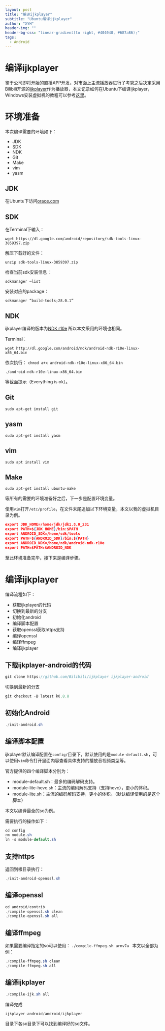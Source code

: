 ```yaml
---
layout: post
title: "编译ijkplayer"
subtitle: "Ubuntu编译ijkplayer"
author: "XYH"
header-img: ""
header-bg-css: "linear-gradient(to right, #404040, #687a86);"
tags:
  - Android
---
```


# 编译ijkplayer

鉴于公司即将开始的直播APP开发，对市面上主流播放器进行了考究之后决定采用Bilibili开源的[ijkplayer](https://github.com/bilibili/ijkplayer)作为播放器，本文记录如何在Ubuntu下编译ijkplayer，Windows安装虚拟机的教程可以参考[这里](https://zhuanlan.zhihu.com/p/38797088)。

# 环境准备
本次编译需要的环境如下：
* JDK 
* SDK
* NDK
* Git
* Make
* vim
* yasm

## JDK
在Ubuntu下访问[orace.com](https://www.oracle.com/technetwork/java/javase/downloads/index.html)

## SDK
在Terminal下输入：

`wget https://dl.google.com/android/repository/sdk-tools-linux-3859397.zip`

解压下载好的文件：

`unzip sdk-tools-linux-3859397.zip`

检查当前sdk安装信息：

`sdkmanager –list`

安装对应的package：

`sdkmanager “build-tools;28.0.1”`

## NDK
ijkplayer编译的版本为[NDK r10e](http://developer.android.com/tools/sdk/ndk/index.html)
所以本文采用的环境也相同。

Terminal：

`wget http://dl.google.com/android/ndk/android-ndk-r10e-linux-x86_64.bin`

依次执行：
`chmod a+x android-ndk-r10e-linux-x86_64.bin  `

`./android-ndk-r10e-linux-x86_64.bin`

等截面提示（Everything is ok）。

## Git

`sudo apt-get install git`

## yasm

`sudo apt-get install yasm`

## vim

`sudo apt install vim`

## Make

`sudo apt-get install ubuntu-make`

等所有的需要的环境准备好之后，下一步是配置环境变量。

使用`vim`打开`/etc/profile`，在文件末尾追加以下环境变量，本文以我的虚拟机目录为例。

```json
export JDK_HOME=/home/jdk/jdk1.8.0_231
export PATH=${JDK_HOME}/bin:$PATH
export ANDROID_SDK=/home/sdk/tools
export PATH=${ANDROID_SDK}/bin:${PATH}
export ANDROID_NDK=/home/ndk/android-ndk-r10e
export PATH=$PATH:$ANDROID_NDK
```

至此环境准备完毕，接下来是编译步骤。

# 编译ijkplayer

编译流程如下：
* 获取ijkplayer的代码
* 切换到最新的分支
* 初始化android
* 编译脚本配置
* 获取openssl获取https支持
* 编译openssl
* 编译ffmpeg
* 编译ijkplayer

## 下载ijkplayer-android的代码

```java
git clone https://github.com/Bilibili/ijkplayer ijkplayer-android
```

切换到最新的分支

```java
git checkout -B latest k0.8.8
```

## 初始化Android
```java
./init-android.sh
```

## 编译脚本配置

ijkplayer默认编译配置在`config/`目录下，默认使用的是`module-default.sh`，可以使用`vim`命令打开里面内容查看具体支持的播放音视频类型等。

官方提供的四个编译脚本分别为：

* module-default.sh：最多的编码解码支持。
* module-lite-hevc.sh：主流的编码解码支持（支持hevc），更小的体积。
* module-lite.sh：主流的编码解码支持，更小的体积。（默认编译使用的是这个脚本）

本文以编译最全的so为例。

需要执行的操作如下：

```java
cd config
rm module.sh
ln -s module-default.sh 
```

## 支持https

返回到根目录执行：
```java
./init-android-openssl.sh
```

## 编译openssl
```java
cd android/contrib
./compile-openssl.sh clean
./compile-openssl.sh all
```

## 编译ffmpeg

如果需要编译指定的so可以使用：
`./compile-ffmpeg.sh armv7a `
本文以全部为例：
```java
./compile-ffmpeg.sh clean
./compile-ffmpeg.sh all
```

## 编译ijkplayer

```java
./compile-ijk.sh all
```

编译完成
```java
ijkplayer-android/android/ijkplayer 
```
目录下各so目录下可以找到编译好的so文件。